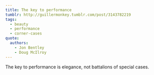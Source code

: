 ```yaml
---
title: The key to performance
tumblr: http://guillermonkey.tumblr.com/post/3143782219
tags:
  - beauty
  - performance
  - corner-cases
quote:
  authors:
    - Jon Bentley
    - Doug McIlroy
---
```


The key to performance is elegance, not battalions of special cases.
